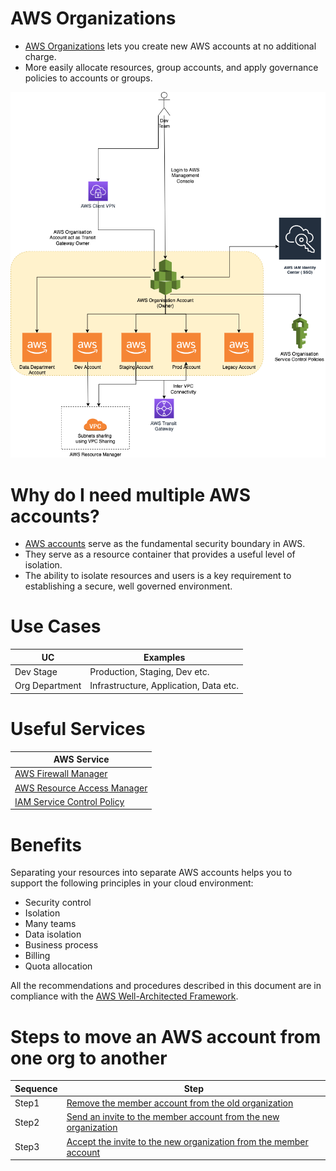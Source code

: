 
# AWS Organizations
- [AWS Organizations](https://aws.amazon.com/organizations/) lets you create new AWS accounts at no additional charge.
- More easily allocate resources, group accounts, and apply governance policies to accounts or groups.

![img.png](assets/AWS-Multiple-Accounts.png)

# Why do I need multiple AWS accounts?
- [AWS accounts](https://docs.aws.amazon.com/accounts/latest/reference/welcome-multiple-accounts.html) serve as the fundamental security boundary in AWS. 
- They serve as a resource container that provides a useful level of isolation. 
- The ability to isolate resources and users is a key requirement to establishing a secure, well governed environment.

# Use Cases

| UC             | Examples                               |
|----------------|----------------------------------------|
| Dev Stage      | Production, Staging, Dev etc.          |
| Org Department | Infrastructure, Application, Data etc. |

# Useful Services

| AWS Service                                                                                    |
|------------------------------------------------------------------------------------------------|
| [AWS Firewall Manager](AWSFirewallManager.md) |
| [AWS Resource Access Manager](AWSResourceAccessManager.md)                                     |
| [IAM Service Control Policy](../7_IdentityServices/AWSIAM/IAMPolicyTypes.md)                  |

# Benefits

Separating your resources into separate AWS accounts helps you to support the following principles in your cloud environment:
- Security control 
- Isolation
- Many teams
- Data isolation
- Business process 
- Billing
- Quota allocation

All the recommendations and procedures described in this document are in compliance with the [AWS Well-Architected Framework](../AWS-Well-Architected-Framework.md).

# Steps to move an AWS account from one org to another

| Sequence | Step                                                                                                                                                                                                         |
|----------|--------------------------------------------------------------------------------------------------------------------------------------------------------------------------------------------------------------|
| Step1    | [Remove the member account from the old organization](https://docs.aws.amazon.com/organizations/latest/userguide/orgs_manage_accounts_remove.html#orgs_manage_accounts_remove-from-master)                   |
| Step2    | [Send an invite to the member account from the new organization](https://docs.aws.amazon.com/organizations/latest/userguide/orgs_manage_accounts_invites.html)                                               |
| Step3    | [Accept the invite to the new organization from the member account](https://docs.aws.amazon.com/organizations/latest/userguide/orgs_manage_accounts_invites.html#orgs_manage_accounts_accept-decline-invite) |
